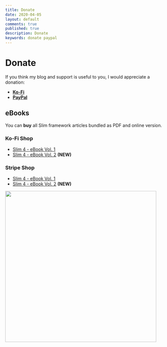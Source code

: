 ```yaml
---
title: Donate
date: 2020-04-05
layout: default
comments: true
published: true
description: Donate
keywords: donate paypal 
---
```


# Donate

If you think my blog and support is useful to you, I would appreciate a donation:

* **[Ko-Fi](https://ko-fi.com/dopitz)**
* **[PayPal](https://www.paypal.me/dopitz)**

## eBooks

You can **buy** all Slim framework articles bundled as PDF and online version.

### Ko-Fi Shop

* [Slim 4 - eBook Vol. 1](https://ko-fi.com/s/5f182b4b22)
* [Slim 4 - eBook Vol. 2](https://ko-fi.com/s/e592c10b5f) **(NEW)**

### Stripe Shop

* [Slim 4 - eBook Vol. 1](https://buy.stripe.com/3cs7ui5aP9bl156aEF)
* [Slim 4 - eBook Vol. 2](https://buy.stripe.com/00g5maeLpfzJ29a7su) **(NEW)**

<div style="text-align: left;">
<a href="https://ko-fi.com/s/5f182b4b22" target="_blank">
<img src="https://user-images.githubusercontent.com/781074/92961116-0293a880-f46f-11ea-9e84-90ef9781e0c8.png" 
    width="480">
</a>
</div>
